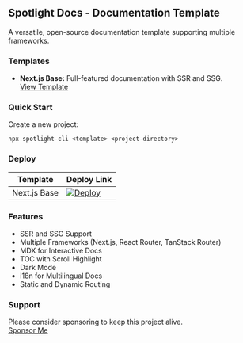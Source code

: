 ## Spotlight Docs - Documentation Template

A versatile, open-source documentation template supporting multiple frameworks.



### Templates

- **Next.js Base:** Full-featured documentation with SSR and SSG.  
  [View Template](https://github.com/exionstech/spotlight-docs/tree/master/nextjs-base)



### Quick Start

Create a new project:

```plaintext
npx spotlight-cli <template> <project-directory>
```

### Deploy

| Template            | Deploy Link                                                                                                                                                                                                                                             |
| ------------------- | ------------------------------------------------------------------------------------------------------------------------------------------------------------------------------------------------------------------------------------------------------- |
| Next.js Base        | [![Deploy](https://vercel.com/button)](https://vercel.com/new/clone?repository-url=https://github.com/exionstech/spotlight-docs&project-name=nextjs-base&root-directory=nextjs-base)                                                                          |

### Features

- SSR and SSG Support
- Multiple Frameworks (Next.js, React Router, TanStack Router)
- MDX for Interactive Docs
- TOC with Scroll Highlight
- Dark Mode
- i18n for Multilingual Docs
- Static and Dynamic Routing

### Support

Please consider sponsoring to keep this project alive.  
[Sponsor Me](https://github.com/sponsors/exionstech)
